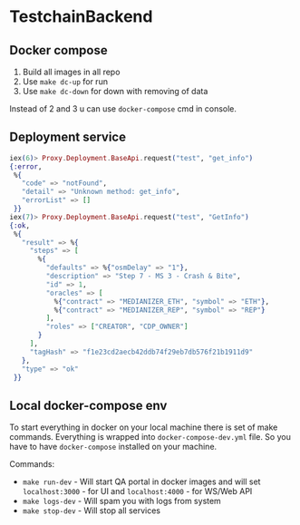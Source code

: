 # TestchainBackend

## Docker compose

1. Build all images in all repo
2. Use `make dc-up` for run
3. Use `make dc-down` for down with removing of data

Instead of 2 and 3 u can use `docker-compose` cmd in console.

## Deployment service

```elixir
iex(6)> Proxy.Deployment.BaseApi.request("test", "get_info")
{:error,
 %{
   "code" => "notFound",
   "detail" => "Unknown method: get_info",
   "errorList" => []
 }}
iex(7)> Proxy.Deployment.BaseApi.request("test", "GetInfo")
{:ok,
 %{
   "result" => %{
     "steps" => [
       %{
         "defaults" => %{"osmDelay" => "1"},
         "description" => "Step 7 - MS 3 - Crash & Bite",
         "id" => 1,
         "oracles" => [
           %{"contract" => "MEDIANIZER_ETH", "symbol" => "ETH"},
           %{"contract" => "MEDIANIZER_REP", "symbol" => "REP"}
         ],
         "roles" => ["CREATOR", "CDP_OWNER"]
       }
     ],
     "tagHash" => "f1e23cd2aecb42ddb74f29eb7db576f21b1911d9"
   },
   "type" => "ok"
 }}
```

## Local docker-compose env

To start everything in docker on your local machine there is set of make commands.
Everything is wrapped into `docker-compose-dev.yml` file. So you have to have `docker-compose`
installed on your machine.

Commands:

 - `make run-dev` - Will start QA portal in docker images and will set `localhost:3000` - for UI and `localhost:4000` - for WS/Web API
 - `make logs-dev` - Will spam you with logs from system
 - `make stop-dev` - Will stop all services
